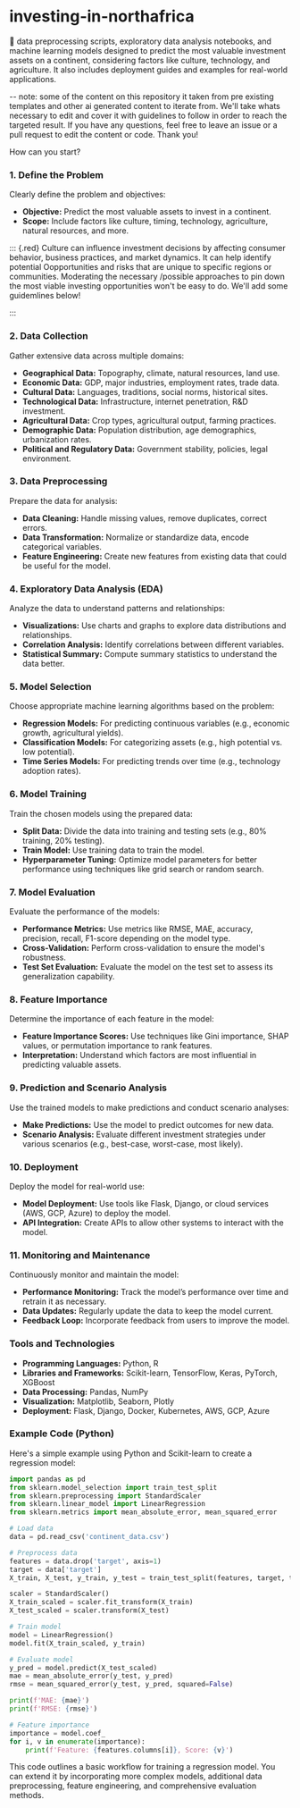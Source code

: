 # investing-in-northafrica
🌌 data preprocessing scripts, exploratory data analysis notebooks, and machine learning models designed to predict the most valuable investment assets on a continent, considering factors like culture, technology, and agriculture. It also includes deployment guides and examples for real-world applications.

-- note: some of the content on this repository it taken from pre existing templates and other ai generated content to iterate from. We'll take whats necessary to edit and cover it with guidelines to follow in order to reach the targeted result. If you have any questions, feel free to leave an issue or a pull request to edit the content or code. Thank you! 

How can you start? 

### 1. Define the Problem
Clearly define the problem and objectives:
- **Objective:** Predict the most valuable assets to invest in a continent.
- **Scope:** Include factors like culture, timing, technology, agriculture, natural resources, and more.

::: {.red}
Culture can influence investment decisions by affecting consumer behavior, business practices, and market dynamics. It can help identify potential Oopportunities and risks that are unique to specific regions or communities. Moderating the necessary /possible approaches to pin down the most viable investing opportunities won't be easy to do. We'll add some guidemlines below!

:::

<style>
.red {
    color: red;
}
</style>



### 2. Data Collection
Gather extensive data across multiple domains:
- **Geographical Data:** Topography, climate, natural resources, land use.
- **Economic Data:** GDP, major industries, employment rates, trade data.
- **Cultural Data:** Languages, traditions, social norms, historical sites.
- **Technological Data:** Infrastructure, internet penetration, R&D investment.
- **Agricultural Data:** Crop types, agricultural output, farming practices.
- **Demographic Data:** Population distribution, age demographics, urbanization rates.
- **Political and Regulatory Data:** Government stability, policies, legal environment.

### 3. Data Preprocessing
Prepare the data for analysis:
- **Data Cleaning:** Handle missing values, remove duplicates, correct errors.
- **Data Transformation:** Normalize or standardize data, encode categorical variables.
- **Feature Engineering:** Create new features from existing data that could be useful for the model.

### 4. Exploratory Data Analysis (EDA)
Analyze the data to understand patterns and relationships:
- **Visualizations:** Use charts and graphs to explore data distributions and relationships.
- **Correlation Analysis:** Identify correlations between different variables.
- **Statistical Summary:** Compute summary statistics to understand the data better.

### 5. Model Selection
Choose appropriate machine learning algorithms based on the problem:
- **Regression Models:** For predicting continuous variables (e.g., economic growth, agricultural yields).
- **Classification Models:** For categorizing assets (e.g., high potential vs. low potential).
- **Time Series Models:** For predicting trends over time (e.g., technology adoption rates).

### 6. Model Training
Train the chosen models using the prepared data:
- **Split Data:** Divide the data into training and testing sets (e.g., 80% training, 20% testing).
- **Train Model:** Use training data to train the model.
- **Hyperparameter Tuning:** Optimize model parameters for better performance using techniques like grid search or random search.

### 7. Model Evaluation
Evaluate the performance of the models:
- **Performance Metrics:** Use metrics like RMSE, MAE, accuracy, precision, recall, F1-score depending on the model type.
- **Cross-Validation:** Perform cross-validation to ensure the model's robustness.
- **Test Set Evaluation:** Evaluate the model on the test set to assess its generalization capability.

### 8. Feature Importance
Determine the importance of each feature in the model:
- **Feature Importance Scores:** Use techniques like Gini importance, SHAP values, or permutation importance to rank features.
- **Interpretation:** Understand which factors are most influential in predicting valuable assets.

### 9. Prediction and Scenario Analysis
Use the trained models to make predictions and conduct scenario analyses:
- **Make Predictions:** Use the model to predict outcomes for new data.
- **Scenario Analysis:** Evaluate different investment strategies under various scenarios (e.g., best-case, worst-case, most likely).

### 10. Deployment
Deploy the model for real-world use:
- **Model Deployment:** Use tools like Flask, Django, or cloud services (AWS, GCP, Azure) to deploy the model.
- **API Integration:** Create APIs to allow other systems to interact with the model.

### 11. Monitoring and Maintenance
Continuously monitor and maintain the model:
- **Performance Monitoring:** Track the model’s performance over time and retrain it as necessary.
- **Data Updates:** Regularly update the data to keep the model current.
- **Feedback Loop:** Incorporate feedback from users to improve the model.

### Tools and Technologies
- **Programming Languages:** Python, R
- **Libraries and Frameworks:** Scikit-learn, TensorFlow, Keras, PyTorch, XGBoost
- **Data Processing:** Pandas, NumPy
- **Visualization:** Matplotlib, Seaborn, Plotly
- **Deployment:** Flask, Django, Docker, Kubernetes, AWS, GCP, Azure

### Example Code (Python)

Here's a simple example using Python and Scikit-learn to create a regression model:

```python
import pandas as pd
from sklearn.model_selection import train_test_split
from sklearn.preprocessing import StandardScaler
from sklearn.linear_model import LinearRegression
from sklearn.metrics import mean_absolute_error, mean_squared_error

# Load data
data = pd.read_csv('continent_data.csv')

# Preprocess data
features = data.drop('target', axis=1)
target = data['target']
X_train, X_test, y_train, y_test = train_test_split(features, target, test_size=0.2, random_state=42)

scaler = StandardScaler()
X_train_scaled = scaler.fit_transform(X_train)
X_test_scaled = scaler.transform(X_test)

# Train model
model = LinearRegression()
model.fit(X_train_scaled, y_train)

# Evaluate model
y_pred = model.predict(X_test_scaled)
mae = mean_absolute_error(y_test, y_pred)
rmse = mean_squared_error(y_test, y_pred, squared=False)

print(f'MAE: {mae}')
print(f'RMSE: {rmse}')

# Feature importance
importance = model.coef_
for i, v in enumerate(importance):
    print(f'Feature: {features.columns[i]}, Score: {v}')
```

This code outlines a basic workflow for training a regression model. You can extend it by incorporating more complex models, additional data preprocessing, feature engineering, and comprehensive evaluation methods.



